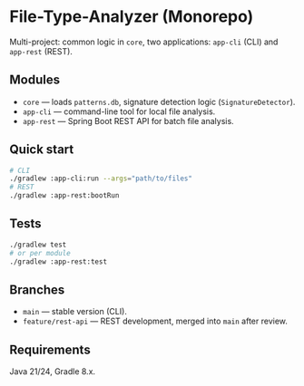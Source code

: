 # File-Type-Analyzer (Monorepo)

Multi-project: common logic in `core`, two applications: `app-cli` (CLI) and `app-rest` (REST).

## Modules
- `core` — loads `patterns.db`, signature detection logic (`SignatureDetector`).
- `app-cli` — command-line tool for local file analysis.
- `app-rest` — Spring Boot REST API for batch file analysis.

## Quick start
```bash
# CLI
./gradlew :app-cli:run --args="path/to/files"
# REST
./gradlew :app-rest:bootRun
```

## Tests
```bash
./gradlew test
# or per module
./gradlew :app-rest:test
```

## Branches
- `main` — stable version (CLI).
- `feature/rest-api` — REST development, merged into `main` after review.

## Requirements
Java 21/24, Gradle 8.x.
